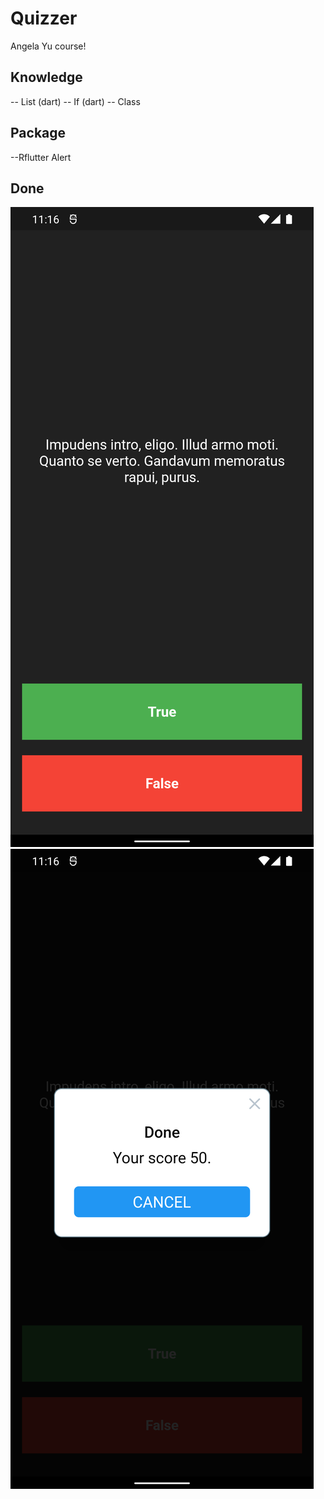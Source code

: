 # Quizzer

Angela Yu course!

## Knowledge
-- List (dart)
-- If (dart)
-- Class

## Package
--Rflutter Alert

## Done

![UI](/flutter_01.png)
![UI](/flutter_02.png)


